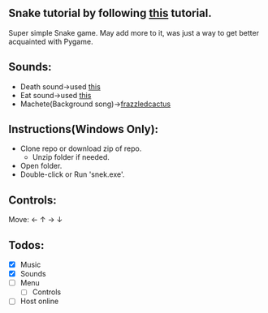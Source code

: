 Snake tutorial by following [this](https://www.youtube.com/watch?v=9bBgyOkoBQ0) tutorial.
---
Super simple Snake game. May add more to it, was just a way to get better acquainted with Pygame.

Sounds:
---
- Death sound->used [this](https://rxi.itch.io/sfxia)
- Eat sound->used [this](https://rxi.itch.io/sfxia)
- Machete(Background song)->[frazzledcactus](https://soundcloud.com/frazzledcactus/machete)

Instructions(Windows Only):
---
- Clone repo or download zip of repo.
    - Unzip folder if needed.
- Open folder.
- Double-click or Run 'snek.exe'.

Controls:
---
Move: ← ↑ → ↓ 

Todos:
---
- [x] Music
- [x] Sounds
- [ ] Menu
    - [ ] Controls
- [ ] Host online
